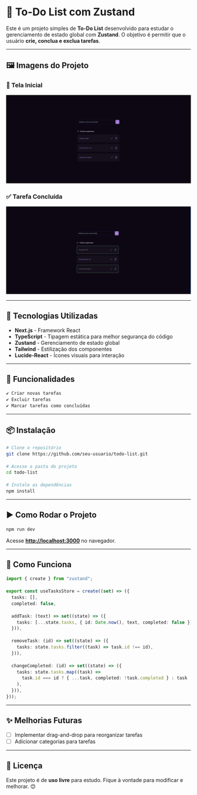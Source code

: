# 📌 To-Do List com Zustand

Este é um projeto simples de **To-Do List** desenvolvido para estudar o gerenciamento de estado global com **Zustand**. O objetivo é permitir que o usuário **crie, conclua e exclua tarefas**.

---

## 🖼️ Imagens do Projeto

### 📌 Tela Inicial

![Tela Inicial](/src/public/images/tela-inicial.jpg)

### ✅ Tarefa Concluída

![Tarefa Concluída](/src/public/images/tarefa-concluida.jpg)

---

## 🚀 Tecnologias Utilizadas

- **Next.js** - Framework React
- **TypeScript** - Tipagem estática para melhor segurança do código
- **Zustand** - Gerenciamento de estado global
- **Tailwind** - Estilização dos componentes
- **Lucide-React** - Ícones visuais para interação

---

## 📌 Funcionalidades

```markdown
✔ Criar novas tarefas 
✔ Excluir tarefas 
✔ Marcar tarefas como concluídas 
```

---

## 📦 Instalação

```bash
# Clone o repositório
git clone https://github.com/seu-usuario/todo-list.git

# Acesse a pasta do projeto
cd todo-list

# Instale as dependências
npm install
```

---

## ▶ Como Rodar o Projeto

```bash
npm run dev
```

Acesse **<http://localhost:3000>** no navegador.

---

## 🔧 Como Funciona

```typescript
import { create } from "zustand";

export const useTasksStore = create((set) => ({
  tasks: [],
  completed: false,

  addTask: (text) => set((state) => ({
    tasks: [...state.tasks, { id: Date.now(), text, completed: false }],
  })),

  removeTask: (id) => set((state) => ({
    tasks: state.tasks.filter((task) => task.id !== id),
  })),

  changeCompleted: (id) => set((state) => ({
    tasks: state.tasks.map((task) =>
      task.id === id ? { ...task, completed: !task.completed } : task
    ),
  })),
}));
```

---

## ✨ Melhorias Futuras

- [ ] Implementar drag-and-drop para reorganizar tarefas
- [ ] Adicionar categorias para tarefas

---

## 📜 Licença

Este projeto é de **uso livre** para estudo. Fique à vontade para modificar e melhorar. 😊

